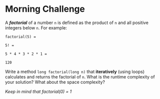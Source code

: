 # Morning Challenge

A ***factorial*** of a number `n` is defined as the product of `n` and all positive integers below `n`. For example:

```
factorial(5) =

5! =

5 * 4 * 3 * 2 * 1 =

120
```

Write a method `long factorial(long n)` that **iteratively** (using loops) calculates and returns the factorial of `n`. What is the runtime complexity of your solution? What about the space complexity?

*Keep in mind that factorial(0) = 1*
